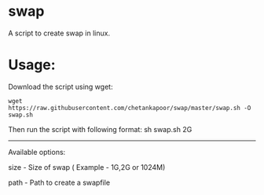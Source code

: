 # swap

A script to create swap in linux. 

Usage:
=====

Download the script using wget:

`wget https://raw.githubusercontent.com/chetankapoor/swap/master/swap.sh -O swap.sh`


Then run the script with following format:
sh swap.sh 2G 

---------------------------------------
Available options:

size - Size of swap ( Example - 1G,2G or 1024M)

path - Path to create a swapfile
